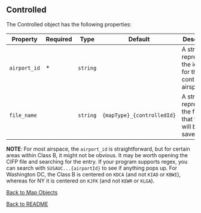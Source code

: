 ## Controlled

The Controlled object has the following properties:

| Property     | Required | Type     | Default                    | Description                                                       |
| ------------ | -------- | -------- | -------------------------- | ----------------------------------------------------------------- |
| `airport_id` | \*       | `string` |                            | A string representing the identifier for the controlled airspace. |
| `file_name`  |          | `string` | `{mapType}_{controlledId}` | A string representing the filename that the map will be saved to. |

**NOTE**: For most airspace, the `airport_id` is straightforward, but for certain areas within Class B, it might not be obvious. It may be worth opening the CIFP file and searching for the entry. If your program supports regex, you can search with `SUSAUC...{airportId}` to see if anything pops up. For Washington DC, the Class B is centered on `KDCA` (and not `KIAD` or `KBWI`), whereas for NY it is centered on `KJFK` (and not `KEWR` or `KLGA`).

[Back to Map Objects](./MAP_OBJECTS.md)

[Back to README](../README.md)
